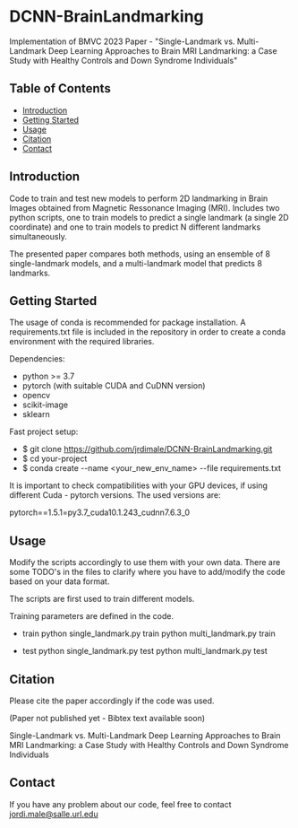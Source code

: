 # DCNN-BrainLandmarking

Implementation of BMVC 2023 Paper - "Single-Landmark vs. Multi-Landmark Deep Learning Approaches to Brain MRI Landmarking: a Case Study with Healthy Controls and Down Syndrome Individuals"

## Table of Contents

- [Introduction](#introduction)
- [Getting Started](#getting-started)
- [Usage](#usage)
- [Citation](#citation)
- [Contact](#contact)

## Introduction

Code to train and test new models to perform 2D landmarking in Brain Images obtained from Magnetic Ressonance Imaging (MRI). Includes two python scripts, one to train models to predict a single landmark (a single 2D coordinate) and one to train models to predict N different landmarks simultaneously.

The presented paper compares both methods, using an ensemble of 8 single-landmark models, and a multi-landmark model that predicts 8 landmarks.

## Getting Started

The usage of conda is recommended for package installation. A requirements.txt file is included in the repository in order to create a conda environment with the required libraries. 

Dependencies:
- python >= 3.7
- pytorch (with suitable CUDA and CuDNN version)
- opencv
- scikit-image
- sklearn

Fast project setup:

- $ git clone https://github.com/jrdimale/DCNN-BrainLandmarking.git
- $ cd your-project
- $ conda create --name <your_new_env_name> --file requirements.txt

It is important to check compatibilities with your GPU devices, if using different Cuda - pytorch versions. The used versions are:

pytorch==1.5.1=py3.7_cuda10.1.243_cudnn7.6.3_0

## Usage

Modify the scripts accordingly to use them with your own data. There are some TODO's in the files to clarify where you have to add/modify the code based on your data format.

The scripts are first used to train different models. 

Training parameters are defined in the code.

- train
    python single_landmark.py train
    python multi_landmark.py train

- test
    python single_landmark.py test
    python multi_landmark.py test


## Citation

Please cite the paper accordingly if the code was used.

(Paper not published yet - Bibtex text available soon)

Single-Landmark vs. Multi-Landmark Deep Learning Approaches to Brain MRI Landmarking: a Case Study with Healthy Controls and Down Syndrome Individuals

## Contact

If you have any problem about our code, feel free to contact jordi.male@salle.url.edu
